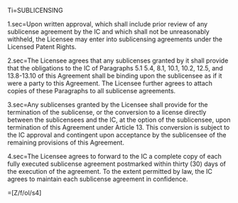 Ti=SUBLICENSING

1.sec=Upon written approval, which shall include prior review of any sublicense agreement by the IC and which shall not be unreasonably withheld, the Licensee may enter into sublicensing agreements under the Licensed Patent Rights.

2.sec=The Licensee agrees that any sublicenses granted by it shall provide that the obligations to the IC of Paragraphs 5.1 5.4, 8.1, 10.1, 10.2, 12.5, and 13.8-13.10 of this Agreement shall be binding upon the sublicensee as if it were a party to this Agreement.  The Licensee further agrees to attach copies of these Paragraphs to all sublicense agreements.

3.sec=Any sublicenses granted by the Licensee shall provide for the termination of the sublicense, or the conversion to a license directly between the sublicensees and the IC, at the option of the sublicensee, upon termination of this Agreement under Article 13.  This conversion is subject to the IC approval and contingent upon acceptance by the sublicensee of the remaining provisions of this Agreement.

4.sec=The Licensee agrees to forward to the IC a complete copy of each fully executed sublicense agreement postmarked within thirty (30) days of the execution of the agreement.  To the extent permitted by law, the IC agrees to maintain each sublicense agreement in confidence.

=[Z/f/ol/s4]
